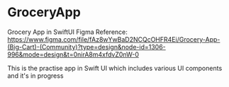 # GroceryApp
Grocery App in SwiftUI
Figma Reference: https://www.figma.com/file/fAz8wYwBaD2NCQcOHFR4Ei/Grocery-App-(Big-Cart)-(Community)?type=design&node-id=1306-996&mode=design&t=0nirA8m4xfdvZ0nW-0 

This is the practise app in Swift UI which includes various UI components and it's in progress
